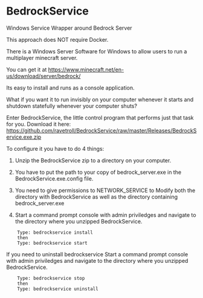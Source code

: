 # BedrockService
Windows Service Wrapper around Bedrock Server

This approach does NOT require Docker.

There is a Windows Server Software for Windows to allow users to run a multiplayer minecraft server.

You can get it at https://www.minecraft.net/en-us/download/server/bedrock/

Its easy to install and runs as a console application.

What if you want it to run invisibly on your computer whenever it starts and shutdown statefully whenever your computer shuts?

Enter BedrockService, the little control program that performs just that task for you.  Download it here: https://github.com/ravetroll/BedrockService/raw/master/Releases/BedrockService.exe.zip

To configure it you have to do 4 things:

1.  Unzip the BedrockService zip to a directory on your computer.

2.  You have to put the path to your copy of bedrock_server.exe in the BedrockService.exe.config file.

3.  You need to give permissions to NETWORK_SERVICE to Modify both the directory with BedrockService as well as the directory containing bedrock_server.exe

4.  Start a command prompt console with admin priviledges and navigate to the directory where you unzipped BedrockService.  
```
    Type: bedrockservice install   
    then
    Type: bedrockservice start
```    
If you need to uninstall bedrockservice Start a command prompt console with admin priviledges and navigate to the directory where you unzipped BedrockService.
```
    Type: bedrockservice stop
    then
    Type: bedrockservice uninstall
```    
